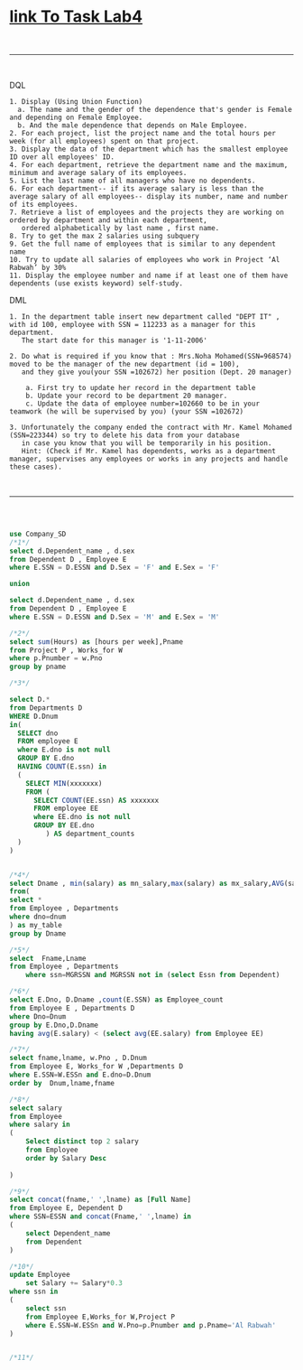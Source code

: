 # [link To Task Lab4](https://docs.google.com/document/d/17rF6dSZzezsupAitzA3w52_d0X6L1Mws/edit)

<br>

---

<br>

DQL

    1. Display (Using Union Function)
      a. The name and the gender of the dependence that's gender is Female and depending on Female Employee.
      b. And the male dependence that depends on Male Employee.
    2. For each project, list the project name and the total hours per week (for all employees) spent on that project.
    3. Display the data of the department which has the smallest employee ID over all employees' ID.
    4. For each department, retrieve the department name and the maximum, minimum and average salary of its employees.
    5. List the last name of all managers who have no dependents.
    6. For each department-- if its average salary is less than the average salary of all employees-- display its number, name and number of its employees.
    7. Retrieve a list of employees and the projects they are working on ordered by department and within each department,
       ordered alphabetically by last name , first name.
    8. Try to get the max 2 salaries using subquery
    9. Get the full name of employees that is similar to any dependent name
    10. Try to update all salaries of employees who work in Project ‘Al Rabwah’ by 30%
    11. Display the employee number and name if at least one of them have dependents (use exists keyword) self-study.

DML

    1. In the department table insert new department called "DEPT IT" , with id 100, employee with SSN = 112233 as a manager for this department.
       The start date for this manager is '1-11-2006'

    2. Do what is required if you know that : Mrs.Noha Mohamed(SSN=968574) moved to be the manager of the new department (id = 100), 
       and they give you(your SSN =102672) her position (Dept. 20 manager)

        a. First try to update her record in the department table
        b. Update your record to be department 20 manager.
        c. Update the data of employee number=102660 to be in your teamwork (he will be supervised by you) (your SSN =102672)

    3. Unfortunately the company ended the contract with Mr. Kamel Mohamed (SSN=223344) so try to delete his data from your database 
       in case you know that you will be temporarily in his position.
       Hint: (Check if Mr. Kamel has dependents, works as a department manager, supervises any employees or works in any projects and handle these cases).


<br>

---

<br>

```sql

use Company_SD
/*1*/
select d.Dependent_name , d.sex
from Dependent D , Employee E
where E.SSN = D.ESSN and D.Sex = 'F' and E.Sex = 'F'

union

select d.Dependent_name , d.sex
from Dependent D , Employee E
where E.SSN = D.ESSN and D.Sex = 'M' and E.Sex = 'M'

/*2*/
select sum(Hours) as [hours per week],Pname
from Project P , Works_for W
where p.Pnumber = w.Pno
group by pname

/*3*/

select D.*
from Departments D
WHERE D.Dnum  
in(
  SELECT dno 
  FROM employee E
  where E.dno is not null
  GROUP BY E.dno
  HAVING COUNT(E.ssn) in 
  (
    SELECT MIN(xxxxxxx)
    FROM (
      SELECT COUNT(EE.ssn) AS xxxxxxx
      FROM employee EE
	  where EE.dno is not null
      GROUP BY EE.dno
		 ) AS department_counts
  )
) 


/*4*/
select Dname , min(salary) as mn_salary,max(salary) as mx_salary,AVG(salary) avg_salary
from(
select *
from Employee , Departments
where dno=dnum
) as my_table
group by Dname

/*5*/
select  Fname,Lname
from Employee , Departments 
	where ssn=MGRSSN and MGRSSN not in (select Essn from Dependent)

/*6*/
select E.Dno, D.Dname ,count(E.SSN) as Employee_count
from Employee E , Departments D
where Dno=Dnum
group by E.Dno,D.Dname
having avg(E.salary) < (select avg(EE.salary) from Employee EE)

/*7*/
select fname,lname, w.Pno , D.Dnum
from Employee E, Works_for W ,Departments D
where E.SSN=W.ESSn and E.dno=D.Dnum
order by  Dnum,lname,fname 

/*8*/
select salary 
from Employee
where salary in
(
	Select distinct top 2 salary 
	from Employee
	order by Salary Desc
	
)

/*9*/
select concat(fname,' ',lname) as [Full Name]
from Employee E, Dependent D
where SSN=ESSN and concat(Fname,' ',lname) in 
(
	select Dependent_name
	from Dependent
)

/*10*/
update Employee 
	set Salary += Salary*0.3
where ssn in 
(
	select ssn
	from Employee E,Works_for W,Project P
	where E.SSN=W.ESSn and W.Pno=p.Pnumber and p.Pname='Al Rabwah'
)


/*11*/


```